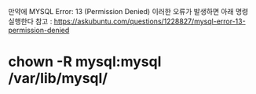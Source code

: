 만약에 MYSQL Error: 13 (Permission Denied) 이러한 오류가 발생하면 아래 명령 실행한다
참고 : https://askubuntu.com/questions/1228827/mysql-error-13-permission-denied

# chown -R mysql:mysql /var/lib/mysql/
